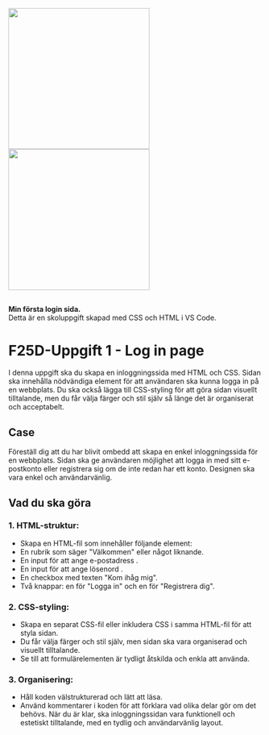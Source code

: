 
<p float="right">
  <img src="https://github.com/tombenrex/LoginPage2/blob/main/img/Fullscreen-preview.png" height="280"  />
  <img src="https://github.com/tombenrex/LoginPage2/blob/main/img/768px-preview.png" height="280" /> 
  
</p>


##
  <b>Min första login sida.</b> </br>
  Detta är en skoluppgift skapad med CSS och HTML i VS Code. 


##

# F25D-Uppgift 1 - Log in page

I denna uppgift ska du skapa en inloggningssida med HTML och CSS. Sidan ska innehålla nödvändiga element för att användaren ska kunna logga in på en webbplats. Du ska också lägga till CSS-styling för att göra sidan visuellt tilltalande, men du får välja färger och stil själv så länge det är organiserat och acceptabelt.

## Case

Föreställ dig att du har blivit ombedd att skapa en enkel inloggningssida för en webbplats. Sidan ska ge användaren möjlighet att logga in med sitt e-postkonto eller registrera sig om de inte redan har ett konto. Designen ska vara enkel och användarvänlig.

## Vad du ska göra

### 1. HTML-struktur:
* Skapa en HTML-fil som innehåller följande element:
* En rubrik som säger "Välkommen" eller något liknande.
* En input för att ange e-postadress .
* En input för att ange lösenord .
* En checkbox med texten "Kom ihåg mig".
* Två knappar: en för "Logga in" och en för "Registrera dig".
### 2. CSS-styling:
* Skapa en separat CSS-fil eller inkludera CSS i samma HTML-fil för att styla sidan.
* Du får välja färger och stil själv, men sidan ska vara organiserad och visuellt tilltalande.
* Se till att formulärelementen är tydligt åtskilda och enkla att använda.
### 3. Organisering:
* Håll koden välstrukturerad och lätt att läsa.
* Använd kommentarer i koden för att förklara vad olika delar gör om det behövs.
  När du är klar, ska inloggningssidan vara funktionell och estetiskt tilltalande, med en tydlig och användarvänlig layout.
  

